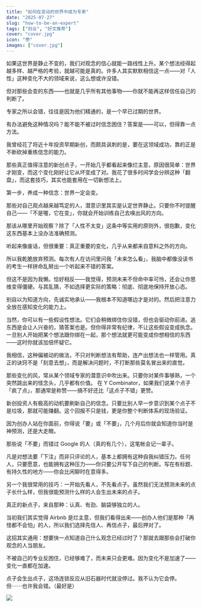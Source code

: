 ```yaml
---
title: "如何在变动的世界中成为专家"
date: "2025-07-27"
slug: "how-to-be-an-expert"
tags: ["创业", "好文推荐"]
cover: "cover.jpg"
icon: "😎"
images: ["cover.jpg"]
---
```

如果这世界是静止不变的，我们对观念的信心就能一路线性上升。某个想法经得起越多样、越严格的考验，就越可能是真的。许多人其实默默相信这一点——对「人性」这种变化不大的领域来说，这么想或许没错。



但对那些会变的东西——也就是几乎所有其他事物——你就不能再这样信任自己的判断了。



专家之所以会错，往往是因为他们精通的，是一个早已过期的世界。



有办法避免这种情况吗？能不能不被过时信念困住？答案是——可以，但得靠一点方法。



我曾经花了将近十年投资早期新创，而颇具讽刺的是，要在这领域成功，靠的正是不断砍掉重练信念的能力。



那些真正值得注意的新创点子，一开始几乎都看起来像烂主意，原因很简单：世界才刚变，而这个变化刚好让它从坏变成了对。我花了很多时间学会分辨这种「翻盘」，而这套技巧，其实也能套用在一切新想法上。



第一步，养成一种信念：世界一定会变。



那些对自己观点越来越笃定的人，潜意识里其实是认定世界静止。只要你不时提醒自己——「不是喔，它在变」，你就会开始训练自己去嗅出风的方向。



那该从哪里开始观察？除了「人性不太变」这条中等实用的原则外，很抱歉，变化这东西基本上没办法准确预测。



听起来像废话，但很重要：真正重要的变化，几乎从来都来自意料之外的方向。



所以我乾脆放弃预测。每次有人在访问里问我「未来怎么看」，我脑中都像没读书的考生一样拼命乱掰出一个听起来不错的答案。



但这不是因为我懒。恰好相反——我觉得，预测未来不但命中率可怜，还会让你思维变得僵硬。与其乱猜，不如选择更实际的策略：彻底、彻底地保持开放心态。



别自以为知道方向，先诚实地承认——我根本不知道哪边才是对的。然后把注意力全放在感知变化的能力上。



当然，你可以有一些假设性想法。它们会稍微绑住你没错，但也会驱动你前进。追东西是会让人兴奋的，猜答案也是。但你得非常有纪律，不让这些假设变成执念。
一旦别人开始把某个想法跟你绑在一起，那个想法就更可能变成你想相信的东西——这时你就该加倍怀疑它。



我相信，这种偏被动的做法，不只对判断想法有帮助，连产出想法也一样管用。真正的诀窍不是「刻意去想」，而是解决问题时，不打断那些莫名冒出来的直觉。



那些变化的风，常从某个领域专家的潜意识中吹出来。只要你对某件事够熟，一个突然跳出来的怪念头，几乎都有价值。
在 Y Combinator，如果我们说某个点子「疯了点」，那通常是称赞——搞不好还比「这点子不错」更赞。



新创投资人有极高的动机要刷新自己的信念。只要比别人早一步意识到某个点子不是垃圾，那就可能赚翻。这个回报不只是钱，更是你整个判断体系的现场验证。



因为创办人站在你面前，你得说「要」或「不要」，几个月后你就会知道你当时是神预测，还是大走眼。



那些说「不要」而错过 Google 的人（真的有几个），这笔帐会记一辈子。



凡是对想法要「下注」而非只评论的人，基本上都拥有这种自我纠错压力。任何人，只要愿意，也能拥有这种压力——你只要公开写下自己的判断。写在有标题、有持久性的地方——你会比闲聊时在意得多。



另一个我很常用的技巧：一开始先看人，不先看点子。虽然我们无法预测未来的点子长什么样，但我很能预测什么样的人会生出未来的点子。



真正的新点子，来自那种：认真、有劲、脑袋够独立的人。



当初我们其实觉得 Airbnb 是烂主意，但我们看得出来——创办人他们是那种「再怪都不会怕」的人，所以我们选择先信人、再信点子，最后押对了。



这招其实通用：想要快一点知道自己什么观念已经过时了？那就去跟那些会打破你观念的人当朋友。



不被自己的专业反困住，已经够难了，而未来只会更难。因为变化不是加速了——变化一直都在加速。



点子会生出点子，这场连锁反应从旧石器时代就没停过。我不认为它会停。
但⋯⋯也许我会错。（最好是）




![](https://prod-files-secure.s3.us-west-2.amazonaws.com/112d0858-5090-4d34-a606-b75eb8d65fd2/46476355-9cf3-4e99-9b7a-3531bc426380/1000202064.png?X-Amz-Algorithm=AWS4-HMAC-SHA256&X-Amz-Content-Sha256=UNSIGNED-PAYLOAD&X-Amz-Credential=ASIAZI2LB466YV55E4SW%2F20250902%2Fus-west-2%2Fs3%2Faws4_request&X-Amz-Date=20250902T104754Z&X-Amz-Expires=3600&X-Amz-Security-Token=IQoJb3JpZ2luX2VjEML%2F%2F%2F%2F%2F%2F%2F%2F%2F%2FwEaCXVzLXdlc3QtMiJHMEUCIQDEGEtLLpjcqq8zFArLZ7k2hUbJQG2%2FWENk%2BgAizXjhnQIgXT%2B3MYiA2cDWCRxl3s%2F2l5sVLiu1QRtS%2BhRf9SjskpAq%2FwMIKxAAGgw2Mzc0MjMxODM4MDUiDPQxzulD3JsKojspQircA%2Fb%2B589xoVjsyuzMMqJCIGlEwz26tgAq%2FXdnqeLaFvvgbMReQPvzZKbYh2ufkzFA7UqgLhDgM5801SkRsN2a%2FnZ8SgmGWPS2UIDGZG%2FhPdtnBu32vCbYq9ezdu%2B0KcF3jq3vk20qTzkZ0rN%2BG2O34ZXe0xQgN0eg2JoQy%2FA2BPi5LufVk1lNMH%2FVYguNpCg29X1Tx%2BDeLCmFrSpvW1T22hKKfwGsl6ngRV5cQ25wM0rEUypaGalMAADckgVIdDq%2B47Hw%2B1CJiR7iHdn7rkjba35nJY5XeNmWXzM5ndxBpO%2BL71PBCNsJjUg08DjyYxdz9hIEkcEuh4bGwoSz7Kf9V%2BqatIINTAXAhBfC9%2F7Gv5GL1F2%2FhvPVahgTKYdNpRb5diFAXcbM99%2FNcItNtfiXO0kucw2ah04wYibhL4h6JpquRUXtB4VjBMAWcHPX6mDk%2FL3%2FtXGm69sW7f0eDBxNbTntjF1QgVpmioHmSpsrCZH%2Ba7fT863WG9TeKTxU3QcuzCHeNZMVmiCj7xbXVKrHcNXmw4rK%2FniNljGT4RLO5TwBaxY%2FBaU%2BBDR%2F%2BjD9iyoeRUJW3PR3xJ6Sviv9xLMmPKlvpHwwDMhIOBzp1n2OHcYn7cvg%2BPmD7%2FCNTtmEML%2F32sUGOqUBs%2FsCNtYLf2NhJCpQBv0S%2F2DFCwLUHpdkv8ojt1T4%2B73X6FgBHKkOV0LVApwGbVNdjyHUnlf7l7cOMLzFmHFqwmOERxYKXOqLK0RCVKP3Ob3OWEVlRt88hK76C43UVKnQzN4e4ON9lvFBHPSb9cXCO6WmOfZ5soQUSfh%2BEHpaxuc9BKsOQ6MUEMcTHZG%2F1VAeD5I%2BM6bhM4M2ZcvC4eFMyzB%2Fn1JL&X-Amz-Signature=26c5400152ab907af651e6af0dd0c801bab33b85cead673cbb6e583f78b71474&X-Amz-SignedHeaders=host&x-amz-checksum-mode=ENABLED&x-id=GetObject)


